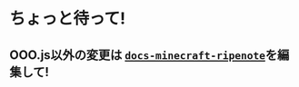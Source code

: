 # ちょっと待って!
## OOO.js以外の変更は [`docs-minecraft-ripenote`](https://github.com/ripenote/docs-minecraft-ripenote)を編集して!
